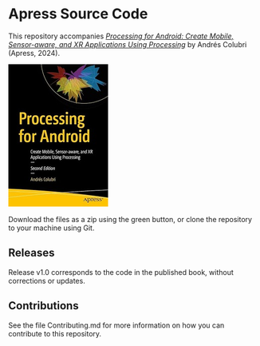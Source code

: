 # Apress Source Code

This repository accompanies [*Processing for Android: Create Mobile, Sensor-aware, and XR Applications Using Processing*](https://www.link.springer.com/book/10.1007/9781484295847) by Andrés Colubri (Apress, 2024).

[comment]: #cover
![Cover image](9781484295847.jpg)

Download the files as a zip using the green button, or clone the repository to your machine using Git.

## Releases

Release v1.0 corresponds to the code in the published book, without corrections or updates.

## Contributions

See the file Contributing.md for more information on how you can contribute to this repository.